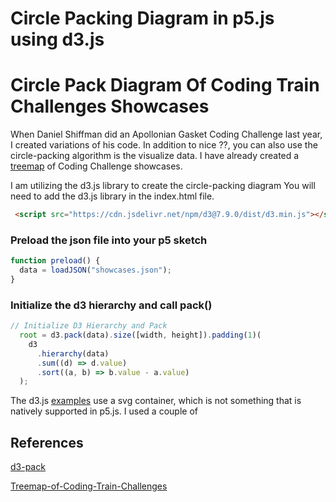 # Circle Packing Diagram in p5.js using d3.js


# Circle Pack Diagram Of Coding Train Challenges Showcases 

When Daniel Shiffman did an Apollonian Gasket Coding Challenge last year, I created variations of his code. In addition to nice ??, you can also use the circle-packing algorithm is the visualize data.  I have already created a [treemap](https://github.com/kfahn22/Treemap-of-Coding-Train-Challenges) of Coding Challenge showcases.

I am utilizing the d3.js library to create the circle-packing diagram You will need to add the d3.js library in the index.html file.

```html
 <script src="https://cdn.jsdelivr.net/npm/d3@7.9.0/dist/d3.min.js"></script>
```

### Preload the json file into your p5 sketch

```JavaScript
function preload() {
  data = loadJSON("showcases.json");
}
```

### Initialize the d3 hierarchy and call pack()

```JavaScript
// Initialize D3 Hierarchy and Pack
  root = d3.pack(data).size([width, height]).padding(1)(
    d3
      .hierarchy(data)
      .sum((d) => d.value)
      .sort((a, b) => b.value - a.value)
  );
```

The d3.js [examples](https://observablehq.com/@d3/pack-component) use a svg container, which is not something that is natively supported in p5.js. I used a couple of 


## References

[d3-pack](https://d3js.org/d3-hierarchy/pack)

[Treemap-of-Coding-Train-Challenges](https://github.com/kfahn22/Treemap-of-Coding-Train-Challenges)